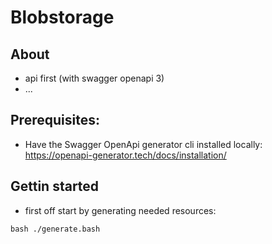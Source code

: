 # Blobstorage

## About
- api first (with swagger openapi 3)
- ...

## Prerequisites: 
- Have the Swagger OpenApi generator cli installed locally: https://openapi-generator.tech/docs/installation/ 

## Gettin started
- first off start by generating needed resources:
```shell
bash ./generate.bash
```
